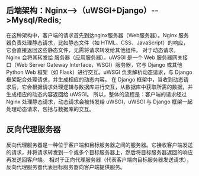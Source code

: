 ## 后端架构：Nginx-->（uWSGI+Django）-->Mysql/Redis;
在这种架构中，客户端的请求首先到达nginx服务器（Web服务器）。Nginx 服务器负责处理静态请求，比如静态文件（如 HTML、CSS、JavaScript）的响应，它会直接返回这些静态文件，无需将请求转发给其他组件。
对于动态请求，Nginx 会将其转发给  服务器（应用服务器）。uWSGI 是一个 Web 服务器网关接口（Web Server Gateway Interface，WSGI）服务器，它与 Django 或其他 Python Web 框架（如 Flask）进行交互。uWSGI 负责解析动态请求，与 Django 框架配合处理请求，并生成相应的动态内容。
在 Django 框架中，当收到动态请求后，它会根据请求处理逻辑与数据库进行交互，从数据库中获取所需的数据，并生成相应的动态内容返回给 uWSGI。
所以，整体的流程是：客户端的请求经过 Nginx 处理静态请求，动态请求会被转发给 uWSGI，uWSGI 与 Django 框架一起处理动态请求，包括与数据库的交互。

## 反向代理服务器
反向代理服务器是一种位于客户端和目标服务器之间的服务器。它接收客户端发送的请求，并将请求转发到一个或多个目标服务器上，然后将目标服务器返回的响应再发送回客户端。
相对于正向代理服务器（代表客户端向目标服务器发送请求），反向代理服务器代表目标服务器向客户端提供服务。
